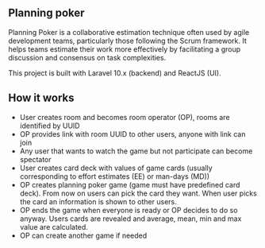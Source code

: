 ## Planning poker

Planning Poker is a collaborative estimation technique often used by agile development teams, particularly those following the Scrum framework. It helps teams estimate their work more effectively by facilitating a group discussion and consensus on task complexities.

This project is built with Laravel 10.x (backend) and ReactJS (UI).

## How it works

- User creates room and becomes room operator (OP), rooms are identified by UUID
- OP provides link with room UUID to other users, anyone with link can join
- Any user that wants to watch the game but not participate can become spectator
- User creates card deck with values of game cards (usually corresponding to effort estimates (EE) or man-days (MD))
- OP creates planning poker game (game must have predefined card deck). From now on users can pick the card they want. When user picks the card an information is shown to other users.
- OP ends the game when everyone is ready or OP decides to do so anyway. Users cards are revealed and average, mean, min and max value are calculated.
- OP can create another game if needed